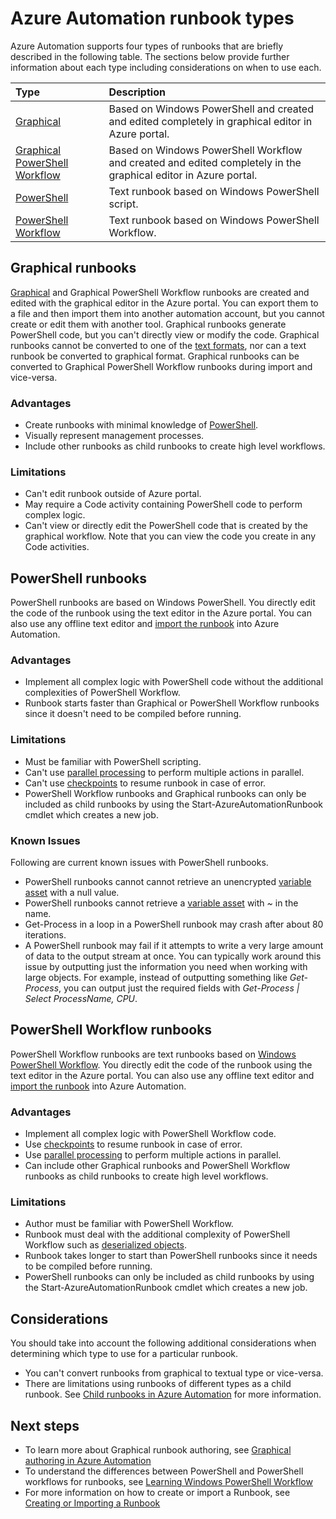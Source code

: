 <properties 
   pageTitle="Azure Automation Runbook Types"
   description="Describes the different types of runbooks that you can use in Azure Automation and considerations that you should take into account when determining which type to use. "
   services="automation"
   documentationCenter=""
   authors="mgoedtel"
   manager="jwhit"
   editor="tysonn" />
<tags 
   ms.service="automation"
   ms.devlang="na"
   ms.topic="article"
   ms.tgt_pltfrm="na"
   ms.workload="infrastructure-services"
   ms.date="09/12/2016"
   wacn.date=""
   ms.author="bwren" />

# Azure Automation runbook types

Azure Automation supports four types of runbooks that are  briefly described in the following table.  The sections below provide further information about each type including considerations on when to use each.


| Type |  Description |
|:---|:---|
| [Graphical](#graphical-runbooks) | Based on Windows PowerShell and created and edited completely in graphical editor in Azure portal. | 
| [Graphical PowerShell Workflow](#graphical-runbooks) | Based on Windows PowerShell Workflow and created and edited completely in the graphical editor in Azure portal. 
| [PowerShell](#powershell-runbooks) | Text runbook based on Windows PowerShell script.
| [PowerShell Workflow](#powershell-workflow-runbooks) | Text runbook based on Windows PowerShell Workflow. |


## Graphical runbooks

[Graphical](/documentation/articles/automation-runbook-types/#graphical-runbooks) and Graphical PowerShell Workflow runbooks are created and edited with the graphical editor in the Azure portal.  You can export them to a file and then import them into another automation account, but you cannot create or edit them with another tool.  Graphical runbooks generate PowerShell code, but you can't directly view or modify the code. Graphical runbooks cannot be converted to one of the [text formats](/documentation/articles/automation-runbook-types/), nor can a text runbook be converted to graphical format. Graphical runbooks can be converted to Graphical PowerShell Workflow runbooks during import and vice-versa.

### Advantages

- Create runbooks with minimal knowledge of [PowerShell](/documentation/articles/automation-powershell-workflow/).
- Visually represent management processes.
- Include other runbooks as child runbooks to create high level workflows.


### Limitations

- Can't edit runbook outside of Azure portal.
- May require a Code activity containing PowerShell code to perform complex logic.
- Can't view or directly edit the PowerShell code that is created by the graphical workflow. Note that you can view the code you create in any Code activities.


## PowerShell runbooks

PowerShell runbooks are based on Windows PowerShell.  You directly edit the code of the runbook using the text editor in the Azure portal.  You can also use any offline text editor and [import the runbook](/documentation/articles/automation-creating-importing-runbook/) into Azure Automation.

### Advantages

- Implement all complex logic with PowerShell code without the additional complexities of PowerShell Workflow. 
- Runbook starts faster than Graphical or PowerShell Workflow runbooks since it doesn't need to be compiled before running.

### Limitations

- Must be familiar with PowerShell scripting.
- Can't use [parallel processing](/documentation/articles/automation-powershell-workflow/#parallel-processing) to perform multiple actions in parallel.
- Can't use [checkpoints](/documentation/articles/automation-powershell-workflow/#checkpoints) to resume runbook in case of error.
- PowerShell Workflow runbooks and Graphical runbooks can only be included as child runbooks by using the Start-AzureAutomationRunbook cmdlet which creates a new job.

### Known Issues
Following are current known issues with PowerShell runbooks.

- PowerShell runbooks cannot cannot retrieve an unencrypted [variable asset](/documentation/articles/automation-variables/) with a null value.
- PowerShell runbooks cannot retrieve a [variable asset](/documentation/articles/automation-variables/) with *~* in the name.
- Get-Process in a loop in a PowerShell runbook may crash after about 80 iterations. 
- A PowerShell runbook may fail if it attempts to write a very large amount of data to the output stream at once.   You can typically work around this issue by outputting just the information you need when working with large objects.  For example, instead of outputting something like *Get-Process*, you can output just the required fields with *Get-Process | Select ProcessName, CPU*.

## PowerShell Workflow runbooks

PowerShell Workflow runbooks are text runbooks based on [Windows PowerShell Workflow](/documentation/articles/automation-powershell-workflow/).  You directly edit the code of the runbook using the text editor in the Azure portal.  You can also use any offline text editor and [import the runbook](/documentation/articles/automation-creating-importing-runbook/) into Azure Automation.

### Advantages

- Implement all complex logic with PowerShell Workflow code.
- Use [checkpoints](/documentation/articles/automation-powershell-workflow/#checkpoints) to resume runbook in case of error.
- Use [parallel processing](/documentation/articles/automation-powershell-workflow/#parallel-processing) to perform multiple actions in parallel.
- Can include other Graphical runbooks and PowerShell Workflow runbooks as child runbooks to create high level workflows.


### Limitations

- Author must be familiar with PowerShell Workflow.
- Runbook must deal with the additional complexity of PowerShell Workflow such as [deserialized objects](/documentation/articles/automation-powershell-workflow/#code-changes).
- Runbook takes longer to start than PowerShell runbooks since it needs to be compiled before running.
- PowerShell runbooks can only be included as child runbooks by using the Start-AzureAutomationRunbook cmdlet which creates a new job.


## Considerations

You should take into account the following additional considerations when determining which type to use for a particular runbook.

- You can't convert runbooks from graphical to textual type or vice-versa.
- There are limitations using runbooks of different types as a child runbook.  See [Child runbooks in Azure Automation](/documentation/articles/automation-child-runbooks/) for more information.

  
## Next steps

- To learn more about Graphical runbook authoring, see [Graphical authoring in Azure Automation](/documentation/articles/automation-graphical-authoring-intro/)
- To understand the differences between PowerShell and PowerShell workflows for runbooks, see [Learning Windows PowerShell Workflow](/documentation/articles/automation-powershell-workflow/)
- For more information on how to create or import a Runbook, see [Creating or Importing a Runbook](/documentation/articles/automation-creating-importing-runbook/)



